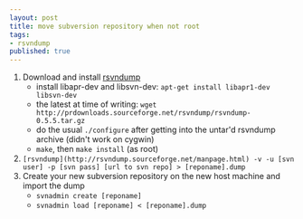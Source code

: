 ```yaml
---
layout: post
title: move subversion repository when not root
tags:
- rsvndump
published: true
---
```

1.  Download and install [rsvndump](http://rsvndump.sourceforge.net/)
    - install libapr-dev and libsvn-dev: `apt-get install libapr1-dev libsvn-dev`
    - the latest at time of writing: `wget http://prdownloads.sourceforge.net/rsvndump/rsvndump-0.5.5.tar.gz`
    - do the usual `./configure` after getting into the untar'd rsvndump archive (didn't work on cygwin)
    - `make`, then `make install` (as root)
2. `[rsvndump](http://rsvndump.sourceforge.net/manpage.html) -v -u [svn user] -p [svn pass] [url to svn repo] > [reponame].dump`
3. Create your new subversion repository on the new host machine and import the dump
    - `svnadmin create [reponame]`
    - `svnadmin load [reponame] < [reponame].dump`
